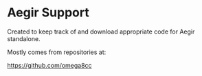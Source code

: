 # Aegir Support

Created to keep track of and download appropriate code for Aegir standalone.

Mostly comes from repositories at:

https://github.com/omega8cc

